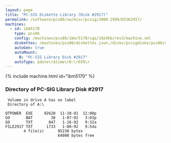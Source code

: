 ```yaml
---
layout: page
title: "PC-SIG Diskette Library (Disk #2917)"
permalink: /software/pcx86/sw/misc/pcsig/2000-2999/DISK2917/
machines:
  - id: ibm5170
    type: pcx86
    config: /machines/pcx86/ibm/5170/cga/1024kb/rev3/machine.xml
    diskettes: /machines/pcx86/diskettes.json,/disks/pcsigdisks/pcx86/diskettes.json
    autoGen: true
    autoMount:
      B: "PC-SIG Library Disk #2917"
    autoType: $date\r$time\rB:\rDIR\r
---
```


{% include machine.html id="ibm5170" %}

### Directory of PC-SIG Library Disk #2917

     Volume in drive A has no label
     Directory of A:\

    QTPOWER  EXE     92620  11-10-91  12:00p
    GO       BAT        38   1-07-92   3:03p
    GO       TXT       847   1-16-92   9:32a
    FILE2917 TXT      1733   1-08-92   9:54a
            4 file(s)      95238 bytes
                           64000 bytes free
